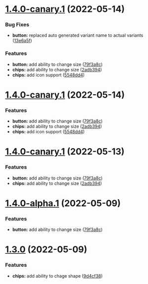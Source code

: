 # [1.4.0-canary.1](https://github.com/biswarup35/npm-test-3/compare/v1.3.0...v1.4.0-canary.1) (2022-05-14)


### Bug Fixes

* **button:** replaced auto generated variant name to actual variants ([13e6a5f](https://github.com/biswarup35/npm-test-3/commit/13e6a5f2b022349e57b2d7d9872602f72195a6a5))


### Features

* **button:** add ability to change size ([79f3a8c](https://github.com/biswarup35/npm-test-3/commit/79f3a8c204b2fb618b7730bf8f980f004b8bf90e))
* **chips:** add ability to change size ([2adb394](https://github.com/biswarup35/npm-test-3/commit/2adb394bc78e7f8540ac7eae95db6185e4872346))
* **chips:** add icon support ([5548dd4](https://github.com/biswarup35/npm-test-3/commit/5548dd4b70d437d43e1fc01aef236334a74d1e60))

# [1.4.0-canary.1](https://github.com/biswarup35/npm-test-3/compare/v1.3.0...v1.4.0-canary.1) (2022-05-14)


### Features

* **button:** add ability to change size ([79f3a8c](https://github.com/biswarup35/npm-test-3/commit/79f3a8c204b2fb618b7730bf8f980f004b8bf90e))
* **chips:** add ability to change size ([2adb394](https://github.com/biswarup35/npm-test-3/commit/2adb394bc78e7f8540ac7eae95db6185e4872346))
* **chips:** add icon support ([5548dd4](https://github.com/biswarup35/npm-test-3/commit/5548dd4b70d437d43e1fc01aef236334a74d1e60))

# [1.4.0-canary.1](https://github.com/biswarup35/npm-test-3/compare/v1.3.0...v1.4.0-canary.1) (2022-05-13)


### Features

* **button:** add ability to change size ([79f3a8c](https://github.com/biswarup35/npm-test-3/commit/79f3a8c204b2fb618b7730bf8f980f004b8bf90e))
* **chips:** add ability to change size ([2adb394](https://github.com/biswarup35/npm-test-3/commit/2adb394bc78e7f8540ac7eae95db6185e4872346))

# [1.4.0-alpha.1](https://github.com/biswarup35/npm-test-3/compare/v1.3.0...v1.4.0-alpha.1) (2022-05-09)


### Features

* **button:** add ability to change size ([79f3a8c](https://github.com/biswarup35/npm-test-3/commit/79f3a8c204b2fb618b7730bf8f980f004b8bf90e))

# [1.3.0](https://github.com/biswarup35/npm-test-3/compare/v1.2.0...v1.3.0) (2022-05-09)


### Features

* **chips:** add ability to chage shape ([9d4cf38](https://github.com/biswarup35/npm-test-3/commit/9d4cf38cca0727701a2ce2516c1c67d4ea12ab8c))
